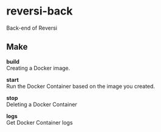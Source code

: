 # reversi-back
Back-end of Reversi


## Make 

**build**  
Creating a Docker image.

**start**  
Run the Docker Container based on the image you created.

**stop**  
Deleting a Docker Container

**logs**  
Get Docker Container logs